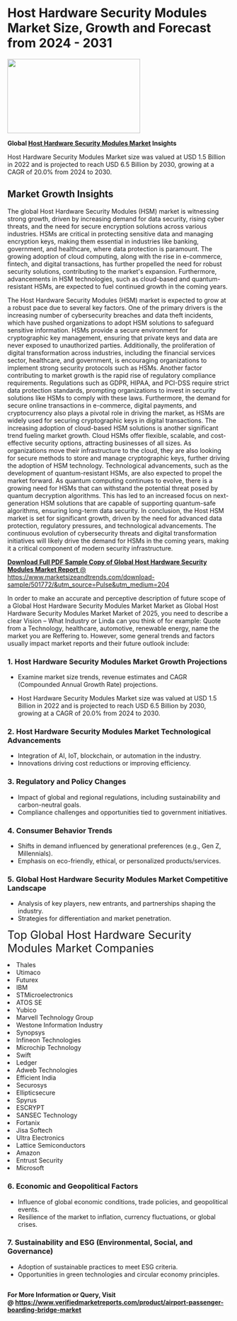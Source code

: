<H1>Host Hardware Security Modules Market Size, Growth and Forecast from 2024 - 2031</H1><img class="aligncenter size-medium wp-image-584254" src="https://thirdeyenews.in/wp-content/uploads/2024/09/Global-Market-Research-300x168.jpeg" alt="" width="300" height="168" /><p><strong>Global&nbsp;<a href="https://www.marketsizeandtrends.com/download-sample/501772/&amp;utm_source=Pulse&amp;utm_medium=204">Host Hardware Security Modules Market</a> Insights</strong></p><p>Host Hardware Security Modules Market size was valued at USD 1.5 Billion in 2022 and is projected to reach USD 6.5 Billion by 2030, growing at a CAGR of 20.0% from 2024 to 2030.</p><p><h2>Market Growth Insights</h2> <p>The global Host Hardware Security Modules (HSM) market is witnessing strong growth, driven by increasing demand for data security, rising cyber threats, and the need for secure encryption solutions across various industries. HSMs are critical in protecting sensitive data and managing encryption keys, making them essential in industries like banking, government, and healthcare, where data protection is paramount. The growing adoption of cloud computing, along with the rise in e-commerce, fintech, and digital transactions, has further propelled the need for robust security solutions, contributing to the market's expansion. Furthermore, advancements in HSM technologies, such as cloud-based and quantum-resistant HSMs, are expected to fuel continued growth in the coming years.</p> <p><a href="#"></a></p> <p>The Host Hardware Security Modules (HSM) market is expected to grow at a robust pace due to several key factors. One of the primary drivers is the increasing number of cybersecurity breaches and data theft incidents, which have pushed organizations to adopt HSM solutions to safeguard sensitive information. HSMs provide a secure environment for cryptographic key management, ensuring that private keys and data are never exposed to unauthorized parties. Additionally, the proliferation of digital transformation across industries, including the financial services sector, healthcare, and government, is encouraging organizations to implement strong security protocols such as HSMs. Another factor contributing to market growth is the rapid rise of regulatory compliance requirements. Regulations such as GDPR, HIPAA, and PCI-DSS require strict data protection standards, prompting organizations to invest in security solutions like HSMs to comply with these laws. Furthermore, the demand for secure online transactions in e-commerce, digital payments, and cryptocurrency also plays a pivotal role in driving the market, as HSMs are widely used for securing cryptographic keys in digital transactions. The increasing adoption of cloud-based HSM solutions is another significant trend fueling market growth. Cloud HSMs offer flexible, scalable, and cost-effective security options, attracting businesses of all sizes. As organizations move their infrastructure to the cloud, they are also looking for secure methods to store and manage cryptographic keys, further driving the adoption of HSM technology. Technological advancements, such as the development of quantum-resistant HSMs, are also expected to propel the market forward. As quantum computing continues to evolve, there is a growing need for HSMs that can withstand the potential threat posed by quantum decryption algorithms. This has led to an increased focus on next-generation HSM solutions that are capable of supporting quantum-safe algorithms, ensuring long-term data security. In conclusion, the Host HSM market is set for significant growth, driven by the need for advanced data protection, regulatory pressures, and technological advancements. The continuous evolution of cybersecurity threats and digital transformation initiatives will likely drive the demand for HSMs in the coming years, making it a critical component of modern security infrastructure.</p> <p><a href="#"></p><p><span class=""><strong>Download Full PDF Sample Copy of Global Host Hardware Security Modules Market Report</strong> @ <a href="https://www.marketsizeandtrends.com/download-sample/501772/&amp;utm_source=Pulse&amp;utm_medium=204" target="_blank">https://www.marketsizeandtrends.com/download-sample/501772/&amp;utm_source=Pulse&amp;utm_medium=204</a></span></p><p>In order to make an accurate and perceptive description of future scope of a Global&nbsp;Host Hardware Security Modules Market Market as Global&nbsp;Host Hardware Security Modules Market Market of 2025, you need to describe a clear Vision &ndash; What Industry or Linda can you think of for example: Quote from a Technology, healthcare, automotive, renewable energy, name the market you are Reffering to. However, some general trends and factors usually impact market reports and their future outlook include:</p><h3>1.&nbsp;<strong>Host Hardware Security Modules Market Growth Projections</strong></h3><ul><li>Examine market size trends, revenue estimates and CAGR (Compounded Annual Growth Rate) projections.</li><li><p>Host Hardware Security Modules Market size was valued at USD 1.5 Billion in 2022 and is projected to reach USD 6.5 Billion by 2030, growing at a CAGR of 20.0% from 2024 to 2030.</p></li></ul><h3>2.&nbsp;<strong>Host Hardware Security Modules Market Technological Advancements</strong></h3><ul><li>Integration of AI, IoT, blockchain, or automation in the industry.</li><li>Innovations driving cost reductions or improving efficiency.</li></ul><h3>3.&nbsp;<strong>Regulatory and Policy Changes</strong></h3><ul><li>Impact of global and regional regulations, including sustainability and carbon-neutral goals.</li><li>Compliance challenges and opportunities tied to government initiatives.</li></ul><h3>4.&nbsp;<strong>Consumer Behavior Trends</strong></h3><ul><li>Shifts in demand influenced by generational preferences (e.g., Gen Z, Millennials).</li><li>Emphasis on eco-friendly, ethical, or personalized products/services.</li></ul><h3>5.&nbsp;<strong>Global Host Hardware Security Modules Market Competitive Landscape</strong></h3><ul><li>Analysis of key players, new entrants, and partnerships shaping the industry.</li><li>Strategies for differentiation and market penetration.</li></ul><p data-pm-slice="1 1 []"><span style="color: inherit; font-family: inherit; font-size: 25px;">Top Global Host Hardware Security Modules Market Companies</span></p><div class="" data-test-id=""><p><li>Thales</li><li> Utimaco</li><li> Futurex</li><li> IBM</li><li> STMicroelectronics</li><li> ATOS SE</li><li> Yubico</li><li> Marvell Technology Group</li><li> Westone Information Industry</li><li> Synopsys</li><li> Infineon Technologies</li><li> Microchip Technology</li><li> Swift</li><li> Ledger</li><li> Adweb Technologies</li><li> Efficient India</li><li> Securosys</li><li> Ellipticsecure</li><li> Spyrus</li><li> ESCRYPT</li><li> SANSEC Technology</li><li> Fortanix</li><li> Jisa Softech</li><li> Ultra Electronics</li><li> Lattice Semiconductors</li><li> Amazon</li><li> Entrust Security</li><li> Microsoft</li></p></div><h3>6.&nbsp;<strong>Economic and Geopolitical Factors</strong></h3><ul><li>Influence of global economic conditions, trade policies, and geopolitical events.</li><li>Resilience of the market to inflation, currency fluctuations, or global crises.</li></ul><h3>7.&nbsp;<strong>Sustainability and ESG (Environmental, Social, and Governance)</strong></h3><ul><li>Adoption of sustainable practices to meet ESG criteria.</li><li>Opportunities in green technologies and circular economy principles.</li></ul><h2><strong style="font-size: 14px;">For More Information or Query, Visit @&nbsp;</strong><a style="background-color: #ffffff; font-size: 14px;" href="https://www.marketsizeandtrends.com/report/host-hardware-security-modules-market/" target="_blank">https://www.verifiedmarketreports.com/product/airport-passenger-boarding-bridge-market</a></h2>
